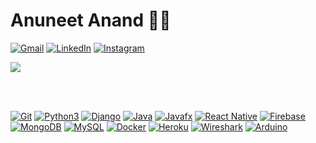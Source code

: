 # Anuneet Anand :technologist:

[![Gmail](https://img.shields.io/badge/-Gmail-red?style=social&logo=gmail&link=mailto:anuneetanand@gmail.com)](mailto:anuneetanand@gmail.com)
[![LinkedIn](https://img.shields.io/badge/-LinkedIn-blue?style=social&logo=linkedin&link=https://www.linkedin.com/in/anuneet-anand/)](https://www.linkedin.com/in/anuneet-anand/)
[![Instagram](https://img.shields.io/badge/-Instagram-red?style=social&logo=instagram&link=https://www.instagram.com/anuneet_anand/)](https://www.instagram.com/anuneet_anand)

<a href="https://github.com/anuneetanand/github-readme-stats">
  <img align="center" src="https://github-readme-stats.vercel.app/api?username=anuneetanand&show_icons=true&theme=dark&hide=stars&include_all_commits=true" />
</a>

<br></br>
<!-- [![trophy](https://github-profile-trophy.vercel.app/?username=anuneetanand&theme=onestar&column=4&margin-w=15&margin-h=15)](https://github.com/ryo-ma/github-profile-trophy) -->

[![Git](https://img.shields.io/badge/-Git-black?style=flat&logo=git&link=https://github.com/anuneetanand/)](https://github.com/anuneetanand/)
[![Python3](https://img.shields.io/badge/-Python3-brightgreen?style=flat&logo=python&link=https://github.com/anuneetanand/)](https://github.com/anuneetanand/)
[![Django](https://img.shields.io/badge/-Django-darkgreen?style=flat&logo=django&link=https://github.com/anuneetanand/)](https://github.com/anuneetanand/)
[![Java](https://img.shields.io/badge/-Java-orange?style=flat&logo=java&link=https://github.com/anuneetanand/)](https://github.com/anuneetanand/)
[![Javafx](https://img.shields.io/badge/-JavaFX-red?style=flat&logo=java&link=https://github.com/anuneetanand/)](https://github.com/anuneetanand/)
[![React Native](https://img.shields.io/badge/-ReactNative-black?style=flat&logo=react&link=https://github.com/anuneetanand/)](https://github.com/anuneetanand/)
[![Firebase](https://img.shields.io/badge/-Firebase-blue?style=flat&logo=firebase&link=https://github.com/anuneetanand/)](https://github.com/anuneetanand/)
[![MongoDB](https://img.shields.io/badge/-MongoDB-grey?style=flat&logo=MongoDB&link=https://github.com/anuneetanand/)](https://github.com/anuneetanand/)
[![MySQL](https://img.shields.io/badge/-MySQL-white?style=flat&logo=mysql&link=https://github.com/anuneetanand/)](https://github.com/anuneetanand/)
[![Docker](https://img.shields.io/badge/-Docker-blue?style=flat&logo=docker&link=https://github.com/anuneetanand/)](https://github.com/anuneetanand/)
[![Heroku](https://img.shields.io/badge/-Heroku-430098?style=flat&logo=heroku&link=https://github.com/anuneetanand/)](https://github.com/anuneetanand/)
[![Wireshark](https://img.shields.io/badge/-Wireshark-darkblue?style=flat&logo=wireshark&link=https://github.com/anuneetanand/)](https://github.com/anuneetanand/)
[![Arduino](https://img.shields.io/badge/-Arduino-black?style=flat&logo=Arduino&link=https://github.com/anuneetanand/)](https://github.com/anuneetanand/)
